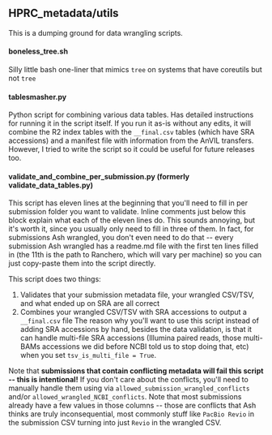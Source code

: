 ## HPRC_metadata/utils

This is a dumping ground for data wrangling scripts.


#### boneless_tree.sh
Silly little bash one-liner that mimics `tree` on systems that have coreutils but not `tree` 

#### tablesmasher.py
Python script for combining various data tables. Has detailed instructions for running it in the script itself. If you run it as-is without any edits, it will combine the R2 index tables with the `__final.csv` tables (which have SRA accessions) and a manifest file with information from the AnVIL transfers. However, I tried to write the script so it could be useful for future releases too.

#### validate_and_combine_per_submission.py (formerly validate_data_tables.py)
This script has eleven lines at the beginning that you'll need to fill in per submission folder you want to validate. Inline comments just below this block explain what each of the eleven lines do. This sounds annoying, but it's worth it, since you usually only need to fill in three of them. In fact, for submissions Ash wrangled, you don't even need to do that -- every submission Ash wrangled has a readme.md file with the first ten lines filled in (the 11th is the path to Ranchero, which will vary per machine) so you can just copy-paste them into the script directly.

This script does two things:
1. Validates that your submission metadata file, your wrangled CSV/TSV, and what ended up on SRA are all correct
2. Combines your wrangled CSV/TSV with SRA accessions to output a `__final.csv` file
The reason why you'll want to use this script instead of adding SRA accessions by hand, besides the data validation, is that it can handle multi-file SRA accessions (Illumina paired reads, those multi-BAMs accessions we did before NCBI told us to stop doing that, etc) when you set `tsv_is_multi_file = True`.

Note that **submissions that contain conflicting metadata will fail this script -- this is intentional!** If you don't care about the conflicts, you'll need to manually handle them using via `allowed_submission_wrangled_conflicts` and/or `allowed_wrangled_NCBI_conflicts`. Note that most submissions already have a few values in those columns -- those are conflicts that Ash thinks are truly inconsequential, most commonly stuff like `PacBio Revio` in the submission CSV turning into just `Revio` in the wrangled CSV.